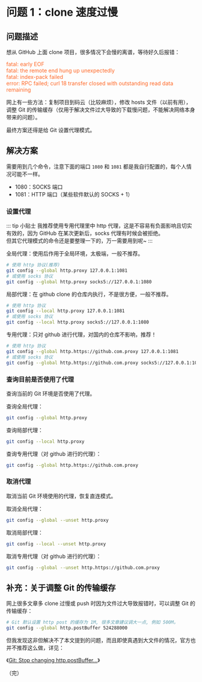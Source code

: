# 问题 1：clone 速度过慢

## 问题描述

想从 GitHub 上面 clone 项目，很多情况下会慢的离谱，等待好久后报错：

<div style="color: #FF6827;">
fatal: early EOF  <br>
fatal: the remote end hung up unexpectedly  <br>
fatal: index-pack failed  <br>
error: RPC failed; curl 18 transfer closed with outstanding read data remaining
</div>

网上有一些方法：复制项目到码云（比较麻烦），修改 hosts 文件（以前有用），调整 Git 的传输缓存（仅用于解决文件过大导致的下载慢问题，不能解决网络本身带来的问题）。

最终方案还得是给 Git 设置代理模式。

## 解决方案

需要用到几个命令，注意下面的端口 `1080` 和 `1081` 都是我自行配置的，每个人情况可能不一样。

* 1080：SOCKS 端口
* 1081：HTTP 端口（某些软件默认的 SOCKS + 1）

### 设置代理

::: tip 小贴士
我推荐使用专用代理里中 http 代理，这是不容易有负面影响且切实有效的，因为 GitHub 在某次更新后，socks 代理有时候会被拒绝。  
但其它代理模式的命令还是要整理一下的，万一需要用到呢~
:::

全局代理：使用后作用于全局环境，太极端，一般不推荐。

```bash
# 使用 http 协议(推荐)
git config --global http.proxy 127.0.0.1:1081
# 或使用 socks 协议
git config --global http.proxy socks5://127.0.0.1:1080
```

局部代理：在 github clone 的仓库内执行，不是很方便，一般不推荐。

```bash
# 使用 http 协议
git config --local http.proxy 127.0.0.1:1081
# 或使用 socks 协议
git config --local http.proxy socks5://127.0.0.1:1080
```

专用代理：只对 github 进行代理，对国内的仓库不影响，推荐！

```bash
# 使用 http 协议
git config --global http.https://github.com.proxy 127.0.0.1:1081
# 或使用 socks 协议
git config --global http.https://github.com.proxy socks5://127.0.0.1:1080
```

### 查询目前是否使用了代理

查询当前的 Git 环境是否使用了代理。

查询全局代理：

```bash
git config --global http.proxy
```

查询局部代理：

```bash
git config --local http.proxy
```

查询专用代理（对 github 进行的代理）：

```bash
git config --global http.https://github.com.proxy
```

### 取消代理

取消当前 Git 环境使用的代理，恢复直连模式。

取消全局代理：

```bash
git config --global --unset http.proxy
```

取消局部代理：

```bash
git config --local --unset http.proxy
```

取消专用代理（对 github 进行的代理）：

```bash
git config --global --unset http.https://github.com.proxy
```

## 补充：关于调整 Git 的传输缓存

网上很多文章多 clone 过慢或 push 时因为文件过大导致报错时，可以调整 Git 的传输缓存：

```bash
# Git 默认设置 http post 的缓存为 1M, 很多文章建议调大一点, 例如 500M。
git config --global http.postBuffer 524288000
```

但我发现这非但解决不了本文提到的问题，而且即使真遇到大文件的情况，官方也并不推荐这么做，详见：

《[Git: Stop changing http.postBuffer...](https://docs.microsoft.com/en-us/azure/devops/repos/git/rpc-failures-http-postbuffer?view=azure-devops)》

（完）
